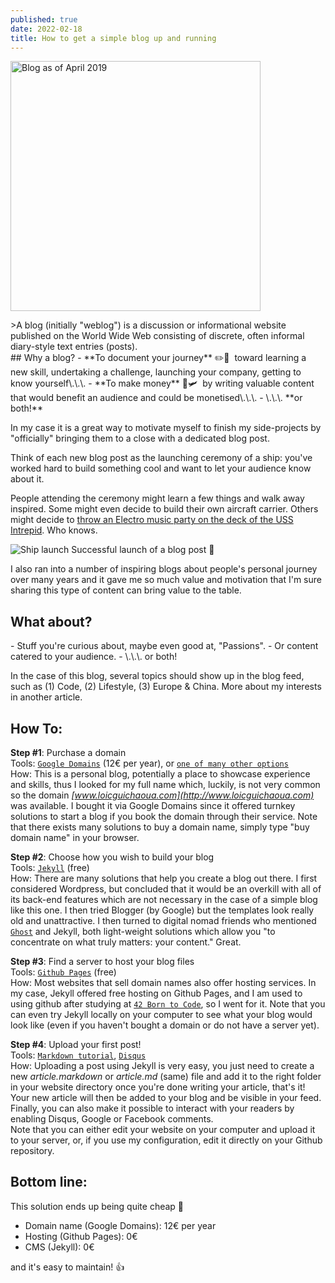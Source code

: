 ```yaml
---
published: true
date: 2022-02-18
title: How to get a simple blog up and running
---
```

  
  

<img class="img-post" src="{{ site.baseurl }}/images/blog-howto.png" alt="Blog as of April 2019" height="auto" width="400">

  
  
\>A blog (initially "weblog") is a discussion or informational website published on the World Wide Web consisting of discrete, often informal diary-style text entries (posts).  
\## Why a blog? \- \*\*To document your journey\*\* ✏️📕  toward learning a new skill, undertaking a challenge, launching your company, getting to know yourself\\.\\.\\. - \*\*To make money\*\* 💸🛩  by writing valuable content that would benefit an audience and could be monetised\\.\\.\\. - \\.\\.\\. \*\*or both!\*\*

In my case it is a great way to motivate myself to finish my side-projects by "officially" bringing them to a close with a dedicated blog post.

Think of each new blog post as the launching ceremony of a ship: you've worked hard to build something cool and want to let your audience know about it.

People attending the ceremony might learn a few things and walk away inspired. Some might even decide to build their own aircraft carrier. Others might decide to [throw an Electro music party on the deck of the USS Intrepid](https://www.facebook.com/events/2216781245302819/). Who knows.

  

![Ship launch](https://media.giphy.com/media/XrOxNVQeqAKJy/giphy.gif) Successful launch of a blog post 🍾

  

I also ran into a number of inspiring blogs about people's personal journey over many years and it gave me so much value and motivation that I'm sure sharing this type of content can bring value to the table.  
  
  

## What about?

\- Stuff you're curious about, maybe even good at, "Passions". - Or content catered to your audience. - \\.\\.\\. or both!

In the case of this blog, several topics should show up in the blog feed, such as (1) Code, (2) Lifestyle, (3) Europe & China. More about my interests in another article.  
  
  

## How To:

**Step #1**: Purchase a domain  
Tools: [`Google Domains`](https://domains.google) (12€ per year), or [`one of many other options`](https://www.google.com/search?q=buy+domain+name)  
How: This is a personal blog, potentially a place to showcase experience and skills, thus I looked for my full name which, luckily, is not very common so the domain _[www.loicguichaoua.com](http://www.loicguichaoua.com)_ was available. I bought it via Google Domains since it offered turnkey solutions to start a blog if you book the domain through their service. Note that there exists many solutions to buy a domain name, simply type "buy domain name" in your browser.

**Step #2**: Choose how you wish to build your blog  
Tools: [`Jekyll`](https://jekyllrb.com/) (free)  
How: There are many solutions that help you create a blog out there. I first considered Wordpress, but concluded that it would be an overkill with all of its back-end features which are not necessary in the case of a simple blog like this one. I then tried Blogger (by Google) but the templates look really old and unattractive. I then turned to digital nomad friends who mentioned [`Ghost`](https://ghost.org/) and Jekyll, both light-weight solutions which allow you "to concentrate on what truly matters: your content." Great.

**Step #3**: Find a server to host your blog files  
Tools: [`Github Pages`](https://pages.github.com) (free)  
How: Most websites that sell domain names also offer hosting services. In my case, Jekyll offered free hosting on Github Pages, and I am used to using github after studying at [`42 Born to Code`](https://42.fr/), so I went for it. Note that you can even try Jekyll locally on your computer to see what your blog would look like (even if you haven't bought a domain or do not have a server yet).

**Step #4**: Upload your first post!  
Tools: [`Markdown tutorial`](https://www.markdowntutorial.com/), [`Disqus`](https://disqus.com/)  
How: Uploading a post using Jekyll is very easy, you just need to create a new _article.markdown_ or _article.md_ (same) file and add it to the right folder in your website directory once you're done writing your article, that's it! Your new article will then be added to your blog and be visible in your feed. Finally, you can also make it possible to interact with your readers by enabling Disqus, Google or Facebook comments.  
Note that you can either edit your website on your computer and upload it to your server, or, if you use my configuration, edit it directly on your Github repository.  
  

## Bottom line:

This solution ends up being quite cheap 💸

*   Domain name (Google Domains): 12€ per year
*   Hosting (Github Pages): 0€
*   CMS (Jekyll): 0€

and it's easy to maintain! 👍